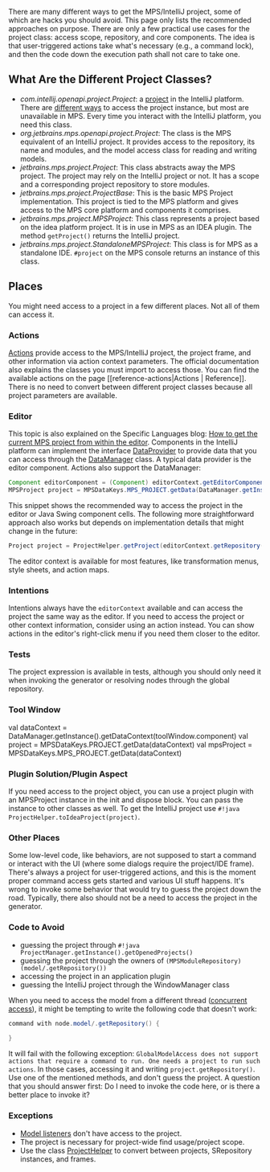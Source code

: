 There are many different ways to get the MPS/IntelliJ project, some of which are hacks you should avoid. This page only lists the recommended approaches on purpose. There are only a few practical use cases for the project class: access scope, repository, and core components. The idea is that user-triggered actions take what's necessary (e.g., a command lock), and then the code down the execution path shall not care to take one.

## What Are the Different Project Classes?

- *com.intellij.openapi.project.Project*: a [project](https://plugins.jetbrains.com/docs/intellij/project.html) in the IntelliJ platform. There are [different ways](https://plugins.jetbrains.com/docs/intellij/project.html#how-to-get-a-project-instance) to access the project instance, but most are unavailable in MPS. Every time you interact with the IntelliJ platform, you need this class.
- *org.jetbrains.mps.openapi.project.Project*: The class is the MPS equivalent of an IntelliJ project. It provides access to the repository, its name and modules, and the model access class for reading and writing models.
- *jetbrains.mps.project.Project*: This class abstracts away the MPS project. The project may rely on the IntelliJ project or not. It has a scope and a corresponding project repository to store modules.
- *jetbrains.mps.project.ProjectBase*: This is the basic MPS Project implementation. This project is tied to the MPS platform and gives access to the MPS core platform and components it comprises.
- *jetbrains.mps.project.MPSProject*: This class represents a project based on the idea platform project. It is in use in MPS as an IDEA plugin. The method `getProject()` returns the IntelliJ project.
- *jetbrains.mps.project.StandaloneMPSProject*: This class is for MPS as a standalone IDE. `#project` on the MPS console returns an instance of this class.

## Places

You might need access to a project in a few different places. Not all of them can access it.

### Actions

[Actions](https://www.jetbrains.com/help/mps/plugin.html#actionsandactiongroups) provide access to the MPS/IntelliJ project,
the project frame, and other information via action context parameters. The official documentation also explains the classes 
you must import to access those. You can find the available actions on the page [[reference-actions|Actions | Reference]].
There is no need to convert between different project classes because all project parameters are available.

### Editor

This topic is also explained on the Specific Languages blog: [How to get the current MPS project from within the editor](https://specificlanguages.com/posts/how-to-get-current-project-from-editor/). Components in the IntelliJ platform can implement the interface [DataProvider](http://127.0.0.1:63320/node?ref=498d89d2-c2e9-11e2-ad49-6cf049e62fe5%2Fjava%3Acom.intellij.openapi.actionSystem%28MPS.IDEA%2F%29%2F%7EDataProvider)
to provide data that you can access through the [DataManager](http://127.0.0.1:63320/node?ref=498d89d2-c2e9-11e2-ad49-6cf049e62fe5%2Fjava%3Acom.intellij.ide%28MPS.IDEA%2F%29%2F%7EDataManager) class. A typical data provider is the editor component. Actions also support the DataManager:

```java
Component editorComponent = (Component) editorContext.getEditorComponent();
MPSProject project = MPSDataKeys.MPS_PROJECT.getData(DataManager.getInstance().getDataContext(component));
```
This snippet shows the recommended way to access the project in the editor or Java Swing component cells. The following more straightforward approach
also works but depends on implementation details that might change in the future:

```java
Project project = ProjectHelper.getProject(editorContext.getRepository());
```

The editor context is available for most features, like transformation menus, style sheets, and action maps.

### Intentions

Intentions always have the `editorContext` available and can access the project the same way as the editor. If you need to access the project or other context information, consider using an action instead. You can show actions in the editor's right-click menu if you need them closer to the editor.

### Tests

The project expression is available in tests, although you should only need it when invoking the generator or resolving nodes through the global repository.

### Tool Window

val dataContext = DataManager.getInstance().getDataContext(toolWindow.component)
val project = MPSDataKeys.PROJECT.getData(dataContext)
val mpsProject = MPSDataKeys.MPS_PROJECT.getData(dataContext)

### Plugin Solution/Plugin Aspect

If you need access to the project object, you can use a project plugin with an MPSProject instance in the init and dispose block. You can pass the instance to other classes as well. To get the IntelliJ project use `#!java ProjectHelper.toIdeaProject(project)`.

### Other Places

Some low-level code, like behaviors, are not supposed to start a command or interact with the UI (where some dialogs require the project/IDE frame). There's always a project for user-triggered actions, and this is the moment proper command access gets started and various UI stuff happens. It's wrong to invoke some behavior that would try to guess the project down the road. Typically, there also should not be a need to access the project in the generator.

### Code to Avoid

- guessing the project through `#!java ProjectManager.getInstance().getOpenedProjects()`
- guessing the project through the owners of `(MPSModuleRepository) (model/.getRepository())`
- accessing the project in an application plugin
- guessing the IntelliJ project through the WindowManager class

When you need to access the model from a different thread ([concurrent access](https://www.jetbrains.com/help/mps/open-api-accessing-models-from-code.html#concurrentaccess)), it might be tempting to write the following code that doesn't work:

```java
command with node.model/.getRepository() {
    
}
```

It will fail with the following exception: `GlobalModelAccess does not support actions that require a command to run. One needs a project to run such actions`. In those cases, accessing it and writing `project.getRepository()`. Use one of the mentioned methods, and don't guess the project. A question that you should answer first: Do I need to invoke the code here, or is there a better place to invoke it?

### Exceptions

- [Model listeners](https://jetbrains.github.io/MPS-extensions/extensions/utils/model-listener/) don't have access to the project.
- The project is necessary for project-wide find usage/project scope.
- Use the class [ProjectHelper](http://127.0.0.1:63320/node?ref=742f6602-5a2f-4313-aa6e-ae1cd4ffdc61%2Fjava%3Ajetbrains.mps.ide.project%28MPS.Platform%2F%29%2F%7EProjectHelper) to convert between projects, SRepository instances, and frames.